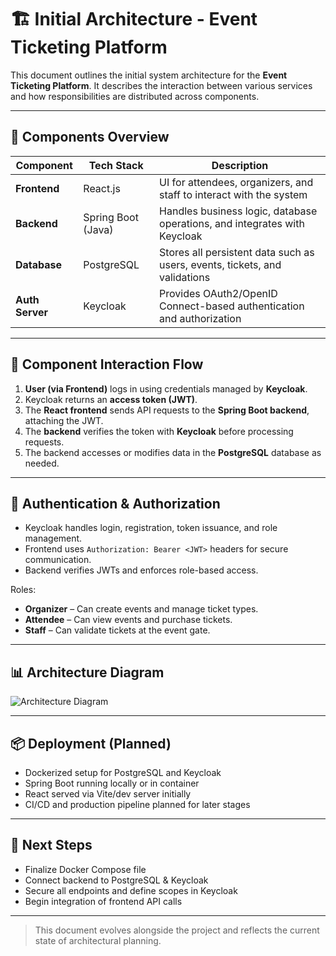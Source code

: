 # 🏗️ Initial Architecture - Event Ticketing Platform

This document outlines the initial system architecture for the **Event Ticketing Platform**. It describes the interaction between various services and how responsibilities are distributed across components.

---

## 🔧 Components Overview

| Component       | Tech Stack        | Description |
|----------------|-------------------|-------------|
| **Frontend**    | React.js          | UI for attendees, organizers, and staff to interact with the system |
| **Backend**     | Spring Boot (Java)| Handles business logic, database operations, and integrates with Keycloak |
| **Database**    | PostgreSQL        | Stores all persistent data such as users, events, tickets, and validations |
| **Auth Server** | Keycloak          | Provides OAuth2/OpenID Connect-based authentication and authorization |

---

## 🔁 Component Interaction Flow

1. **User (via Frontend)** logs in using credentials managed by **Keycloak**.
2. Keycloak returns an **access token (JWT)**.
3. The **React frontend** sends API requests to the **Spring Boot backend**, attaching the JWT.
4. The **backend** verifies the token with **Keycloak** before processing requests.
5. The backend accesses or modifies data in the **PostgreSQL** database as needed.

---

## 🔐 Authentication & Authorization

- Keycloak handles login, registration, token issuance, and role management.
- Frontend uses `Authorization: Bearer <JWT>` headers for secure communication.
- Backend verifies JWTs and enforces role-based access.

Roles:
- **Organizer** – Can create events and manage ticket types.
- **Attendee** – Can view events and purchase tickets.
- **Staff** – Can validate tickets at the event gate.

---

## 📊 Architecture Diagram

![Architecture Diagram](https://github.com/nayanmapara/Event-Ticket-Platform/blob/main/docs/architecture/architecture.png)

---

## 📦 Deployment (Planned)

- Dockerized setup for PostgreSQL and Keycloak
- Spring Boot running locally or in container
- React served via Vite/dev server initially
- CI/CD and production pipeline planned for later stages

---

## 🧩 Next Steps

- Finalize Docker Compose file
- Connect backend to PostgreSQL & Keycloak
- Secure all endpoints and define scopes in Keycloak
- Begin integration of frontend API calls

---

> This document evolves alongside the project and reflects the current state of architectural planning.
